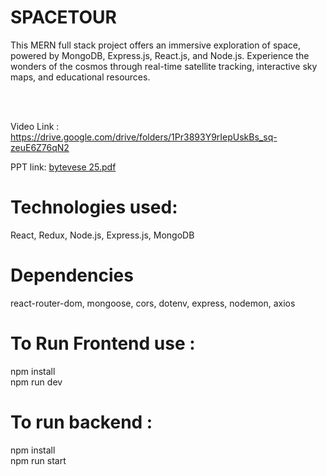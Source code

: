 # SPACETOUR

This MERN full stack project offers an immersive exploration of space, powered by MongoDB, Express.js, React.js, and Node.js. Experience the wonders of the cosmos through real-time satellite tracking, interactive sky maps, and educational resources.


</br>
</br>

Video Link : https://drive.google.com/drive/folders/1Pr3893Y9rIepUskBs_sq-zeuE6Z76qN2 

PPT link:
[bytevese 25.pdf](https://github.com/user-attachments/files/19724768/bytevese.25.pdf)

# Technologies used: 
React, Redux, Node.js, Express.js, MongoDB

# Dependencies
react-router-dom, mongoose, cors, dotenv, express, nodemon, axios

# To Run Frontend use : 
npm install
</br>
npm run dev

# To run backend :
npm install
</br>
npm run start
